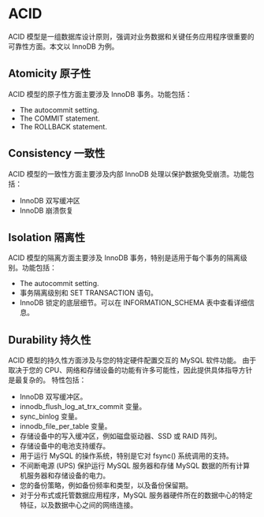 # ACID
ACID 模型是一组数据库设计原则，强调对业务数据和关键任务应用程序很重要的可靠性方面。本文以 InnoDB 为例。
## Atomicity 原子性 
ACID 模型的原子性方面主要涉及 InnoDB 事务。功能包括：
* The autocommit setting. 
* The COMMIT statement. 
* The ROLLBACK statement.

## Consistency 一致性
ACID 模型的一致性方面主要涉及内部 InnoDB 处理以保护数据免受崩溃。功能包括：
* InnoDB 双写缓冲区
* InnoDB 崩溃恢复

## Isolation 隔离性
ACID 模型的隔离方面主要涉及 InnoDB 事务，特别是适用于每个事务的隔离级别。功能包括：
* The autocommit setting.
* 事务隔离级别和 SET TRANSACTION 语句。
* InnoDB 锁定的底层细节。可以在 INFORMATION_SCHEMA 表中查看详细信息。

## Durability 持久性
ACID 模型的持久性方面涉及与您的特定硬件配置交互的 MySQL 软件功能。
由于取决于您的 CPU、网络和存储设备的功能有许多可能性，因此提供具体指导方针是最复杂的。 特性包括：
* InnoDB 双写缓冲区。
* innodb_flush_log_at_trx_commit 变量。
* sync_binlog 变量。
* innodb_file_per_table 变量。
* 存储设备中的写入缓冲区，例如磁盘驱动器、SSD 或 RAID 阵列。
* 存储设备中的电池支持缓存。
* 用于运行 MySQL 的操作系统，特别是它对 fsync() 系统调用的支持。
* 不间断电源 (UPS) 保护运行 MySQL 服务器和存储 MySQL 数据的所有计算机服务器和存储设备的电力。
* 您的备份策略，例如备份频率和类型，以及备份保留期。
* 对于分布式或托管数据应用程序，MySQL 服务器硬件所在的数据中心的特定特征，以及数据中心之间的网络连接。